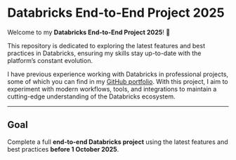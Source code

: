 # Databricks End-to-End Project 2025

Welcome to my **Databricks End-to-End Project 2025**! 🚀

This repository is dedicated to exploring the latest features and best practices in Databricks, ensuring my skills stay up-to-date with the platform’s constant evolution. 

I have previous experience working with Databricks in professional projects, some of which you can find in my [GitHub portfolio](https://github.com/gj-goncalvescaldas). With this project, I aim to experiment with modern workflows, tools, and integrations to maintain a cutting-edge understanding of the Databricks ecosystem.

---

## Goal

Complete a full **end-to-end Databricks project** using the latest features and best practices **before 1 October 2025**.
